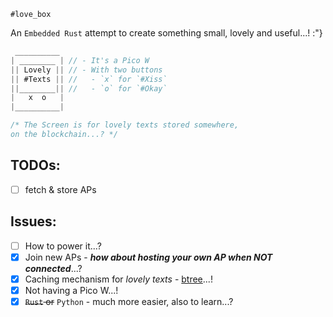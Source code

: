 `#love_box`

An `Embedded Rust` attempt to create something small, lovely and useful...! :"}  

```js
 __________
| ________ | // - It's a Pico W
|| Lovely || // - With two buttons
|| #Texts || //   - `x` for `#Xiss`
||________|| //   - `o` for `#Okay`
|   x  o   |
|__________|

/* The Screen is for lovely texts stored somewhere,  
on the blockchain...? */
```

## TODOs:
- [ ] fetch & store APs

## Issues:
- [ ] How to power it...?
- [x] Join new APs - ___how about hosting your own AP when NOT connected___...?
- [x] Caching mechanism for *lovely texts* - [btree](https://docs.micropython.org/en/latest/library/btree.html)...!
- [x] Not having a Pico W...!
- [x] ~~`Rust` or~~ `Python` - much more easier, also to learn...?
